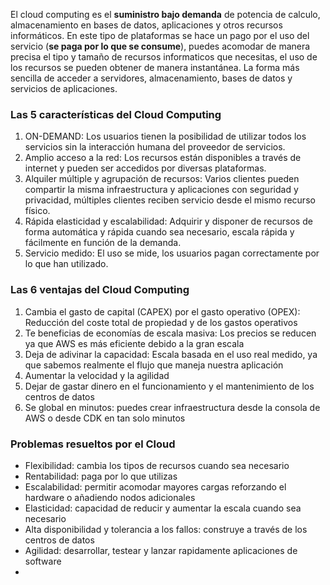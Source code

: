 El cloud computing es el **suministro bajo demanda** de potencia de calculo, almacenamiento en bases de datos, aplicaciones y otros recursos informáticos. En este tipo de plataformas se hace un pago por el uso del servicio (**se paga por lo que se consume**), puedes acomodar de manera precisa el tipo y tamaño de recursos informaticos que necesitas, el uso de los recursos se pueden obtener de manera instantánea. La forma más sencilla de acceder a servidores, almacenamiento, bases de datos y servicios de aplicaciones.

### Las 5 características del Cloud Computing
1. ON-DEMAND: Los usuarios tienen la posibilidad de utilizar todos los servicios sin la interacción humana del proveedor de servicios.
2. Amplio acceso a la red: Los recursos están disponibles a través de internet y pueden ser accedidos por diversas plataformas.
3. Alquiler múltiple y agrupación de recursos: Varios clientes pueden compartir la misma infraestructura y aplicaciones con seguridad y privacidad, múltiples clientes reciben servicio desde el mismo recurso físico.
4. Rápida elasticidad y escalabilidad: Adquirir y disponer de recursos de forma automática y rápida cuando sea necesario, escala rápida y fácilmente en función de la demanda.
5. Servicio medido: El uso se mide, los usuarios pagan correctamente por lo que han utilizado.

### Las 6 ventajas del Cloud Computing
1. Cambia el gasto de capital (CAPEX) por el gasto operativo (OPEX): Reducción del coste total de propiedad y de los gastos operativos
2. Te beneficias de economías de escala masiva: Los precios se reducen ya que AWS es más eficiente debido a la gran escala
3. Deja de adivinar la capacidad: Escala basada en el uso real medido, ya que sabemos realmente el flujo que maneja nuestra aplicación
4. Aumentar la velocidad y la agilidad
5. Dejar de gastar dinero en el funcionamiento y el mantenimiento de los centros de datos
6. Se global en minutos: puedes crear infraestructura desde la consola de AWS o desde CDK en tan solo minutos

### Problemas resueltos por el Cloud

- Flexibilidad: cambia los tipos de recursos cuando sea necesario
- Rentabilidad: paga por lo que utilizas
- Escalabilidad: permitir acomodar mayores cargas reforzando el hardware o añadiendo nodos adicionales
- Elasticidad: capacidad de reducir y aumentar la escala cuando sea necesario
- Alta disponibilidad y tolerancia a los fallos: construye a través de los centros de datos
- Agilidad: desarrollar, testear y lanzar rapidamente aplicaciones de software
- 